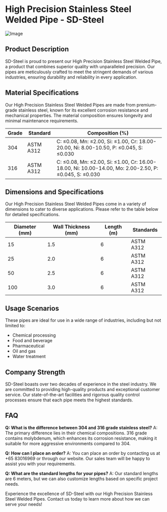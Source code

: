 # High Precision Stainless Steel Welded Pipe - SD-Steel

![Image](https://github.com/user-attachments/assets/2567258e-e124-4816-932d-1809bd27ef0b)

## Product Description
SD-Steel is proud to present our High Precision Stainless Steel Welded Pipe, a product that combines superior quality with unparalleled precision. Our pipes are meticulously crafted to meet the stringent demands of various industries, ensuring durability and reliability in every application.

## Material Specifications
Our High Precision Stainless Steel Welded Pipes are made from premium-grade stainless steel, known for its excellent corrosion resistance and mechanical properties. The material composition ensures longevity and minimal maintenance requirements.

| Grade | Standard | Composition (%) |
|-------|----------|-----------------|
| 304   | ASTM A312 | C: ≤0.08, Mn: ≤2.00, Si: ≤1.00, Cr: 18.00-20.00, Ni: 8.00-10.50, P: ≤0.045, S: ≤0.030 |
| 316   | ASTM A312 | C: ≤0.08, Mn: ≤2.00, Si: ≤1.00, Cr: 16.00-18.00, Ni: 10.00-14.00, Mo: 2.00-2.50, P: ≤0.045, S: ≤0.030 |

## Dimensions and Specifications
Our High Precision Stainless Steel Welded Pipes come in a variety of dimensions to cater to diverse applications. Please refer to the table below for detailed specifications.

| Diameter (mm) | Wall Thickness (mm) | Length (m) | Standards |
|---------------|---------------------|------------|-----------|
| 15            | 1.5                 | 6          | ASTM A312 |
| 25            | 2.0                 | 6          | ASTM A312 |
| 50            | 2.5                 | 6          | ASTM A312 |
| 100           | 3.0                 | 6          | ASTM A312 |

## Usage Scenarios
These pipes are ideal for use in a wide range of industries, including but not limited to:
- Chemical processing
- Food and beverage
- Pharmaceutical
- Oil and gas
- Water treatment

## Company Strength
SD-Steel boasts over two decades of experience in the steel industry. We are committed to providing high-quality products and exceptional customer service. Our state-of-the-art facilities and rigorous quality control processes ensure that each pipe meets the highest standards.

## FAQ
**Q: What is the difference between 304 and 316 grade stainless steel?**
A: The primary difference lies in their chemical compositions. 316 grade contains molybdenum, which enhances its corrosion resistance, making it suitable for more aggressive environments compared to 304.

**Q: How can I place an order?**
A: You can place an order by contacting us at +65 83016969 or through our website. Our sales team will be happy to assist you with your requirements.

**Q: What are the standard lengths for your pipes?**
A: Our standard lengths are 6 meters, but we can also customize lengths based on specific project needs.

Experience the excellence of SD-Steel with our High Precision Stainless Steel Welded Pipes. Contact us today to learn more about how we can serve your needs!
